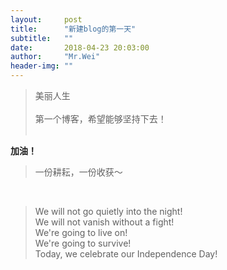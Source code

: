 ```yaml
---
layout:     post
title:      "新建blog的第一天"
subtitle:   ""
date:       2018-04-23 20:03:00
author:     "Mr.Wei"
header-img: ""
---
```


> 美丽人生  
> <br/>
> 第一个博客，希望能够坚持下去！  
> <br/>

**加油！**

> 一份耕耘，一份收获～
<br />


> We will not go quietly into the night!   
> We will not vanish without a fight!   
> We're going to live on!   
> We're going to survive!   
> Today, we celebrate our Independence Day!  


